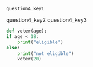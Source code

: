 ```ngMeta
question4_key1
```

question4_key2
question4_key3


```python
def voter(age):
if age < 18:
    print("eligible")
else:
    print("not eligible")
    voter(20)

```
